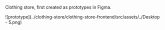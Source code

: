 Clothing store, first created as prototypes in Figma.

![prototype](../clothing-store/clothing-store-frontend/src/assets/_/Desktop - 5.png)
